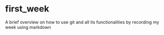 # first_week
A brief overview on how to use git and all its functionalities by recording my week using markdown
